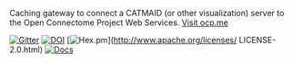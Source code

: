 Caching gateway to connect a CATMAID (or other visualization) server to the Open Connectome Project Web Services. [Visit ocp.me](http://ocp.me)

[![Gitter](https://badges.gitter.im/Join%20Chat.svg)](https://gitter.im/openconnectome/ocpcatmaid?utm_source=badge&utm_medium=badge&utm_campaign=pr-badge&utm_content=badge)
[![DOI](https://zenodo.org/badge/doi/10.5281/zenodo.9992.svg)](http://dx.doi.org/10.5281/zenodo.9992)
[![Hex.pm](https://img.shields.io/hexpm/l/plug.svg)](http://www.apache.org/licenses/ LICENSE-2.0.html)
[![Docs](https://img.shields.io/badge/Docs-latest-brightgreen.svg)](http://mri.ocp.me/ocptilecache/)
